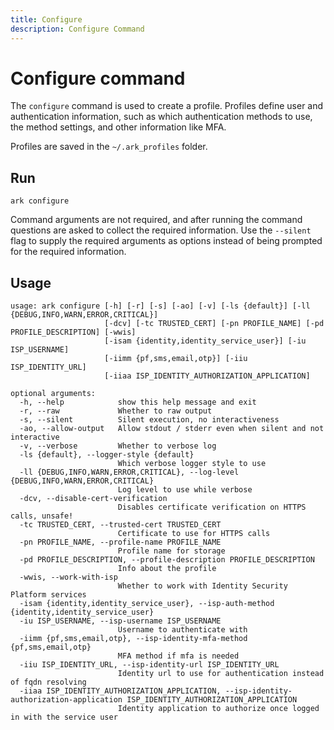 ```yaml
---
title: Configure
description: Configure Command
---
```


# Configure command

The `configure` command is used to create a profile. Profiles define user and authentication information, such as which authentication methods to use, the method settings, and other information like MFA.

Profiles are saved in the `~/.ark_profiles` folder.

## Run

```shell linenums="0"
ark configure
```

Command arguments are not required, and after running the command questions are asked to collect the required information. Use the `--silent` flag to supply the required arguments as options instead of being prompted for the required information.

## Usage

```shell
usage: ark configure [-h] [-r] [-s] [-ao] [-v] [-ls {default}] [-ll {DEBUG,INFO,WARN,ERROR,CRITICAL}]
                     [-dcv] [-tc TRUSTED_CERT] [-pn PROFILE_NAME] [-pd PROFILE_DESCRIPTION] [-wwis]
                     [-isam {identity,identity_service_user}] [-iu ISP_USERNAME]
                     [-iimm {pf,sms,email,otp}] [-iiu ISP_IDENTITY_URL]
                     [-iiaa ISP_IDENTITY_AUTHORIZATION_APPLICATION]

optional arguments:
  -h, --help            show this help message and exit
  -r, --raw             Whether to raw output
  -s, --silent          Silent execution, no interactiveness
  -ao, --allow-output   Allow stdout / stderr even when silent and not interactive
  -v, --verbose         Whether to verbose log
  -ls {default}, --logger-style {default}
                        Which verbose logger style to use
  -ll {DEBUG,INFO,WARN,ERROR,CRITICAL}, --log-level {DEBUG,INFO,WARN,ERROR,CRITICAL}
                        Log level to use while verbose
  -dcv, --disable-cert-verification
                        Disables certificate verification on HTTPS calls, unsafe!
  -tc TRUSTED_CERT, --trusted-cert TRUSTED_CERT
                        Certificate to use for HTTPS calls
  -pn PROFILE_NAME, --profile-name PROFILE_NAME
                        Profile name for storage
  -pd PROFILE_DESCRIPTION, --profile-description PROFILE_DESCRIPTION
                        Info about the profile
  -wwis, --work-with-isp
                        Whether to work with Identity Security Platform services
  -isam {identity,identity_service_user}, --isp-auth-method {identity,identity_service_user}
  -iu ISP_USERNAME, --isp-username ISP_USERNAME
                        Username to authenticate with
  -iimm {pf,sms,email,otp}, --isp-identity-mfa-method {pf,sms,email,otp}
                        MFA method if mfa is needed
  -iiu ISP_IDENTITY_URL, --isp-identity-url ISP_IDENTITY_URL
                        Identity url to use for authentication instead of fqdn resolving
  -iiaa ISP_IDENTITY_AUTHORIZATION_APPLICATION, --isp-identity-authorization-application ISP_IDENTITY_AUTHORIZATION_APPLICATION
                        Identity application to authorize once logged in with the service user